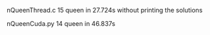 nQueenThread.c 15 queen in 27.724s without printing the solutions

nQueenCuda.py 14 queen in 46.837s 
